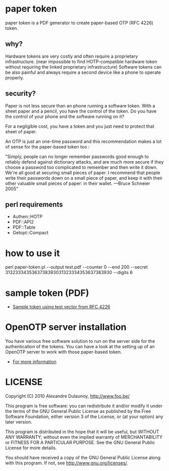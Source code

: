 paper token
===========

paper token is a PDF generator to create paper-based OTP (RFC 4226) token.

why?
----

Hardware tokens are very costly and often require a proprietary infrastructure.
(near impossible to find HOTP-compatible hardware token without 
requiring the linked proprietary infrastructure)
Software tokens can be also painful and always require a second device like
a phone to operate properly.

security?
---------

Paper is not less secure than an phone running a software token. With
a sheet paper and a pencil, you have the control of the token. Do you
have the control of your phone and the software running on it? 

For a negligible cost, you have a token and you just need to protect
that sheet of paper.

An OTP is just an one-time password and this recommendation makes a
lot of sense for the paper-based token too :

"Simply, people can no longer remember passwords good enough to reliably defend against dictionary attacks, and are much more secure if they choose a password too complicated to remember and then write it down. We're all good at securing small pieces of paper. I recommend that people write their passwords down on a small piece of paper, and keep it with their other valuable small pieces of paper: in their wallet. —Bruce Schneier 2005"

perl requirements
-----------------

* Authen::HOTP
* PDF::API2
* PDF::Table
* Getopt::Compact

how to use it
=============

perl paper-token.pl  --output test.pdf --counter 0 --end 200 --secret 3132333435363738393031323334353637383930 --digits 6

sample token (PDF)
==================

* [Sample token using test vector from RFC 4226](http://github.com/adulau/paper-token/raw/master/examples/test.pdf)

OpenOTP server installation
===========================
You have various free software solution to run
on the server side for the authentication of the
tokens. You can have a look at the setting up
of an OpenOTP server to work with those paper-based
token.

* [For more information](http://www.foo.be/cgi-bin/wiki.pl/SettingOOTP)

LICENSE
=======
    
Copyright (C) 2010 Alexandre Dulaunoy, http://www.foo.be/

This program is free software: you can redistribute it and/or modify
it under the terms of the GNU General Public License as published by
the Free Software Foundation, either version 3 of the License, or
(at your option) any later version.

This program is distributed in the hope that it will be useful,
but WITHOUT ANY WARRANTY; without even the implied warranty of
MERCHANTABILITY or FITNESS FOR A PARTICULAR PURPOSE.  See the
GNU General Public License for more details.

You should have received a copy of the GNU General Public License
along with this program.  If not, see <http://www.gnu.org/licenses/>.

